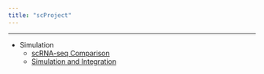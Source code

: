 ```yaml
---
title: "scProject"
---
```


---

* Simulation
  * [scRNA-seq Comparison](simulation/scRNAseq_simulation_comparison.html)
  * [Simulation and Integration](simulation/splatter_sim_integration.html)
